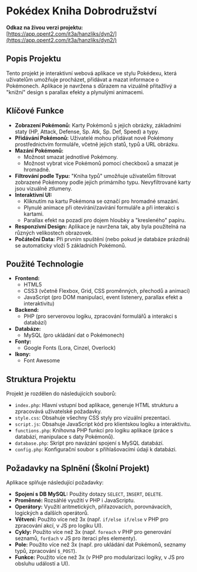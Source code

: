 # Pokédex Kniha Dobrodružství

**Odkaz na živou verzi projektu:** [https://app.opent2.com/it3a/hanzliks/dyn2/](https://app.opent2.com/it3a/hanzliks/dyn2/)

## Popis Projektu

Tento projekt je interaktivní webová aplikace ve stylu Pokédexu, která uživatelům umožňuje procházet, přidávat a mazat informace o Pokémonech. Aplikace je navržena s důrazem na vizuálně přitažlivý a "knižní" design s parallax efekty a plynulými animacemi.

## Klíčové Funkce

*   **Zobrazení Pokémonů:** Karty Pokémonů s jejich obrázky, základními staty (HP, Attack, Defense, Sp. Atk, Sp. Def, Speed) a typy.
*   **Přidávání Pokémonů:** Uživatelé mohou přidávat nové Pokémony prostřednictvím formuláře, včetně jejich statů, typů a URL obrázku.
*   **Mazání Pokémonů:**
    *   Možnost smazat jednotlivé Pokémony.
    *   Možnost vybrat více Pokémonů pomocí checkboxů a smazat je hromadně.
*   **Filtrování podle Typu:** "Kniha typů" umožňuje uživatelům filtrovat zobrazené Pokémony podle jejich primárního typu. Nevyfiltrované karty jsou vizuálně ztlumeny.
*   **Interaktivní UI:**
    *   Kliknutím na kartu Pokémona se označí pro hromadné smazání.
    *   Plynulé animace při otevírání/zavírání formuláře a při interakci s kartami.
    *   Parallax efekt na pozadí pro dojem hloubky a "kresleného" papíru.
*   **Responzivní Design:** Aplikace je navržena tak, aby byla použitelná na různých velikostech obrazovek.
*   **Počáteční Data:** Při prvním spuštění (nebo pokud je databáze prázdná) se automaticky vloží 5 základních Pokémonů.

## Použité Technologie

*   **Frontend:**
    *   HTML5
    *   CSS3 (včetně Flexbox, Grid, CSS proměnných, přechodů a animací)
    *   JavaScript (pro DOM manipulaci, event listenery, parallax efekt a interaktivitu)
*   **Backend:**
    *   PHP (pro serverovou logiku, zpracování formulářů a interakci s databází)
*   **Databáze:**
    *   MySQL (pro ukládání dat o Pokémonech)
*   **Fonty:**
    *   Google Fonts (Lora, Cinzel, Overlock)
*   **Ikony:**
    *   Font Awesome

## Struktura Projektu

Projekt je rozdělen do následujících souborů:

*   `index.php`: Hlavní vstupní bod aplikace, generuje HTML strukturu a zpracovává uživatelské požadavky.
*   `style.css`: Obsahuje všechny CSS styly pro vizuální prezentaci.
*   `script.js`: Obsahuje JavaScript kód pro klientskou logiku a interaktivitu.
*   `functions.php`: Knihovna PHP funkcí pro logiku aplikace (práce s databází, manipulace s daty Pokémonů).
*   `database.php`: Skript pro navázání spojení s MySQL databází.
*   `config.php`: Konfigurační soubor s přihlašovacími údaji k databázi.

## Požadavky na Splnění (Školní Projekt)

Aplikace splňuje následující požadavky:
*   **Spojení s DB MySQL:** Použity dotazy `SELECT`, `INSERT`, `DELETE`.
*   **Proměnné:** Rozsáhlé využití v PHP i JavaScriptu.
*   **Operátory:** Využití aritmetických, přiřazovacích, porovnávacích, logických a dalších operátorů.
*   **Větvení:** Použito více než 3x (např. `if/else if/else` v PHP pro zpracování akcí, v JS pro logiku UI).
*   **Cykly:** Použito více než 3x (např. `foreach` v PHP pro generování seznamů, `forEach` v JS pro iteraci přes elementy).
*   **Pole:** Použito více než 3x (např. pro ukládání dat Pokémonů, seznamy typů, zpracování `$_POST`).
*   **Funkce:** Použito více než 3x (v PHP pro modularizaci logiky, v JS pro obsluhu událostí a UI).
